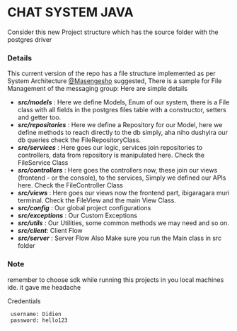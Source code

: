 # CHAT SYSTEM JAVA
Consider this new Project structure which has the source folder with the postgres driver

### Details

This current version of the repo has a file structure implemented as per System Architecture [@Masengesho](https://github.com/donatien2020) suggested,
There is a sample for File Management of the messaging group:
Here are simple details

* ***src/models*** : Here we define Models, Enum of our system, there is a File  class with all fields in the postgres files table with a constructor, setters and getter too.
* ***src/repositories*** : Here we define a Repository for our Model, here we define methods to reach directly to the db simply, aha niho dushyira our db queries check the FileRepositoryClass.
* ***src/services*** : Here goes our logic, services join repositories to controllers, data from repository is manipulated here.  Check the FileService  Class 
* ***src/controllers*** : Here goes the controllers now, these join our views (frontend - or the console), to the services, Simply we defined our APIs here. Check the FileController Class
* ***src/views*** : Here goes our views now the frontend part, ibigaragara muri terminal. Check the FileView and the main View Class.
* ***src/config*** : Our global project configurations
* ***src/exceptions*** : Our Custom Exceptions 
* ***src/utils*** : Our Utilities, some common methods we may need and so on.
* ***src/client***: Client Flow
* ***src/server*** : Server Flow
Also Make sure you run the Main class in src folder

### Note
remember to choose sdk while running this projects in you local machines ide. it gave me headache

Credentials
```
 username: Didien
 password: hello123
```
